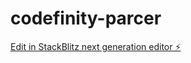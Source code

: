 # codefinity-parcer

[Edit in StackBlitz next generation editor ⚡️](https://stackblitz.com/~/github.com/OleksiyBodnia/codefinity-parcer)